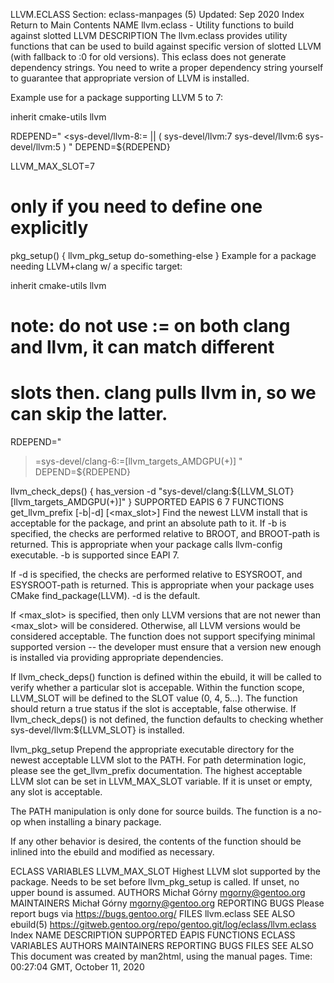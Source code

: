 LLVM.ECLASS
Section: eclass-manpages (5)
Updated: Sep 2020
Index Return to Main Contents
NAME
llvm.eclass - Utility functions to build against slotted LLVM
DESCRIPTION
The llvm.eclass provides utility functions that can be used to build against specific version of slotted LLVM (with fallback to :0 for old versions).
This eclass does not generate dependency strings. You need to write a proper dependency string yourself to guarantee that appropriate version of LLVM is installed.

Example use for a package supporting LLVM 5 to 7:

inherit cmake-utils llvm

RDEPEND="
<sys-devel/llvm-8:=
|| (
        sys-devel/llvm:7
        sys-devel/llvm:6
        sys-devel/llvm:5
)
"
DEPEND=${RDEPEND}

LLVM_MAX_SLOT=7

# only if you need to define one explicitly
pkg_setup() {
llvm_pkg_setup
do-something-else
}
Example for a package needing LLVM+clang w/ a specific target:

inherit cmake-utils llvm

# note: do not use := on both clang and llvm, it can match different
# slots then. clang pulls llvm in, so we can skip the latter.
RDEPEND="
>=sys-devel/clang-6:=[llvm_targets_AMDGPU(+)]
"
DEPEND=${RDEPEND}

llvm_check_deps() {
has_version -d "sys-devel/clang:${LLVM_SLOT}[llvm_targets_AMDGPU(+)]"
}
SUPPORTED EAPIS
6 7
FUNCTIONS
get_llvm_prefix [-b|-d] [<max_slot>]
Find the newest LLVM install that is acceptable for the package, and print an absolute path to it.
If -b is specified, the checks are performed relative to BROOT, and BROOT-path is returned. This is appropriate when your package calls llvm-config executable. -b is supported since EAPI 7.

If -d is specified, the checks are performed relative to ESYSROOT, and ESYSROOT-path is returned. This is appropriate when your package uses CMake find_package(LLVM). -d is the default.

If <max_slot> is specified, then only LLVM versions that are not newer than <max_slot> will be considered. Otherwise, all LLVM versions would be considered acceptable. The function does not support specifying minimal supported version -- the developer must ensure that a version new enough is installed via providing appropriate dependencies.

If llvm_check_deps() function is defined within the ebuild, it will be called to verify whether a particular slot is accepable. Within the function scope, LLVM_SLOT will be defined to the SLOT value (0, 4, 5...). The function should return a true status if the slot is acceptable, false otherwise. If llvm_check_deps() is not defined, the function defaults to checking whether sys-devel/llvm:${LLVM_SLOT} is installed.

llvm_pkg_setup
Prepend the appropriate executable directory for the newest acceptable LLVM slot to the PATH. For path determination logic, please see the get_llvm_prefix documentation.
The highest acceptable LLVM slot can be set in LLVM_MAX_SLOT variable. If it is unset or empty, any slot is acceptable.

The PATH manipulation is only done for source builds. The function is a no-op when installing a binary package.

If any other behavior is desired, the contents of the function should be inlined into the ebuild and modified as necessary.

ECLASS VARIABLES
LLVM_MAX_SLOT
Highest LLVM slot supported by the package. Needs to be set before llvm_pkg_setup is called. If unset, no upper bound is assumed.
AUTHORS
Michał Górny <mgorny@gentoo.org>
MAINTAINERS
Michał Górny <mgorny@gentoo.org>
REPORTING BUGS
Please report bugs via https://bugs.gentoo.org/
FILES
llvm.eclass
SEE ALSO
ebuild(5)
https://gitweb.gentoo.org/repo/gentoo.git/log/eclass/llvm.eclass
Index
NAME
DESCRIPTION
SUPPORTED EAPIS
FUNCTIONS
ECLASS VARIABLES
AUTHORS
MAINTAINERS
REPORTING BUGS
FILES
SEE ALSO
This document was created by man2html, using the manual pages.
Time: 00:27:04 GMT, October 11, 2020